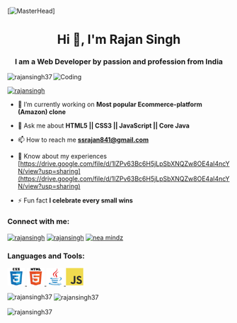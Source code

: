 [![MasterHead](D:\Desktop\257.png)]
<h1 align="center">Hi 👋, I'm Rajan Singh</h1>
<h3 align="center">I am a Web Developer by passion and profession from India</h3>
<img align="right"
 alt="Coding" width="400" src="Desktop\Hola\IMG-20220307-WA0077.jpg">
<p align="left"> <img src="https://komarev.com/ghpvc/?username=rajansingh37&label=Profile%20views&color=0e75b6&style=flat" alt="rajansingh37" /> </p>

<p align="left"> <a href="https://twitter.com/rajansingh" target="blank"><img src="https://img.shields.io/twitter/follow/rajansingh?logo=twitter&style=for-the-badge" alt="rajansingh" /></a> </p>

- 🔭 I’m currently working on **Most popular Ecommerce-platform (Amazon) clone**

- 💬 Ask me about **HTML5 || CSS3 || JavaScript || Core Java**

- 📫 How to reach me **ssrajan841@gmail.com**

- 📄 Know about my experiences [https://drive.google.com/file/d/1lZPv63Bc6H5jLpSbXNQZw8OE4aI4ncYN/view?usp=sharing](https://drive.google.com/file/d/1lZPv63Bc6H5jLpSbXNQZw8OE4aI4ncYN/view?usp=sharing)

- ⚡ Fun fact **I celebrate every small wins**

<h3 align="left">Connect with me:</h3>
<p align="left">
<a href="https://twitter.com/rajansingh" target="blank"><img align="center" src="https://raw.githubusercontent.com/rahuldkjain/github-profile-readme-generator/master/src/images/icons/Social/twitter.svg" alt="rajansingh" height="30" width="40" /></a>
<a href="https://linkedin.com/in/rajansingh" target="blank"><img align="center" src="https://raw.githubusercontent.com/rahuldkjain/github-profile-readme-generator/master/src/images/icons/Social/linked-in-alt.svg" alt="rajansingh" height="30" width="40" /></a>
<a href="https://www.youtube.com/c/nea mindz" target="blank"><img align="center" src="https://raw.githubusercontent.com/rahuldkjain/github-profile-readme-generator/master/src/images/icons/Social/youtube.svg" alt="nea mindz" height="30" width="40" /></a>
</p>

<h3 align="left">Languages and Tools:</h3>
<p align="left"> <a href="https://www.w3schools.com/css/" target="_blank" rel="noreferrer"> <img src="https://raw.githubusercontent.com/devicons/devicon/master/icons/css3/css3-original-wordmark.svg" alt="css3" width="40" height="40"/> </a> <a href="https://www.w3.org/html/" target="_blank" rel="noreferrer"> <img src="https://raw.githubusercontent.com/devicons/devicon/master/icons/html5/html5-original-wordmark.svg" alt="html5" width="40" height="40"/> </a> <a href="https://www.java.com" target="_blank" rel="noreferrer"> <img src="https://raw.githubusercontent.com/devicons/devicon/master/icons/java/java-original.svg" alt="java" width="40" height="40"/> </a> <a href="https://developer.mozilla.org/en-US/docs/Web/JavaScript" target="_blank" rel="noreferrer"> <img src="https://raw.githubusercontent.com/devicons/devicon/master/icons/javascript/javascript-original.svg" alt="javascript" width="40" height="40"/> </a> </p>

<p><img align="left" src="https://github-readme-stats.vercel.app/api/top-langs?username=rajansingh37&show_icons=true&locale=en&layout=compact" alt="rajansingh37" /></p>

<p>&nbsp;<img align="center" src="https://github-readme-stats.vercel.app/api?username=rajansingh37&show_icons=true&locale=en" alt="rajansingh37" /></p>

<p><img align="center" src="https://github-readme-streak-stats.herokuapp.com/?user=rajansingh37&" alt="rajansingh37" /></p>
